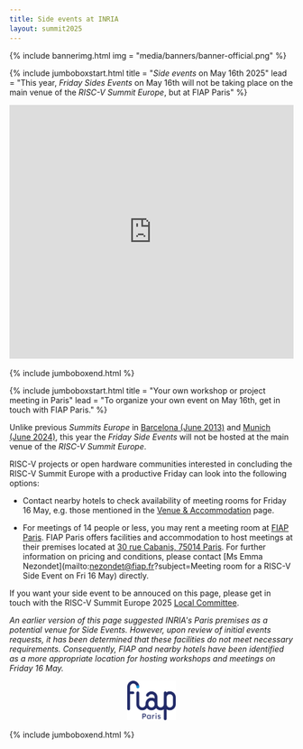 ```yaml
---
title: Side events at INRIA
layout: summit2025
---
```


{% include bannerimg.html
    img = "media/banners/banner-official.png"
%}

{% include jumboboxstart.html
	title = "*Side events* on May 16th 2025"
	lead = "This year, *Friday Sides Events* on May 16th will not be taking place on the main venue of the *RISC-V Summit Europe*, but at FIAP Paris"
%}

<iframe src="https://www.google.com/maps/embed?pb=!1m18!1m12!1m3!1d7517.091614952042!2d2.339818999305587!3d48.82891195811259!2m3!1f0!2f0!3f0!3m2!1i1024!2i768!4f13.1!3m3!1m2!1s0x47e671bc17c61afb%3A0x189e78ebb0a8e7b4!2sFIAP%20Paris!5e1!3m2!1sfr!2sfr!4v1741629011283!5m2!1sfr!2sfr" width="100%" height="450" style="border:0;" allowfullscreen="" loading="lazy" referrerpolicy="no-referrer-when-downgrade"></iframe>

{% include jumboboxend.html %}

{% include jumboboxstart.html
	title = "Your own workshop or project meeting in Paris"
	lead = "To organize your own event on May 16th, get in touch with FIAP Paris."
%}

Unlike previous *Summits Europe* in [Barcelona (June
2013)](https://riscv-europe.org/summit/2023/side-events) and [Munich
(June 2024)](https://riscv-europe.org/summit/2024/sideevents), this
year the *Friday Side Events* will not be hosted at the main
venue of the *RISC-V Summit Europe*.

RISC-V projects or open hardware communities interested in concluding
the RISC-V Summit Europe with a productive Friday can look into the
following options:

 - Contact nearby hotels to check availability of meeting rooms for
   Friday 16 May, e.g. those mentioned in the [Venue &
   Accommodation](https://riscv-europe.org/summit/2025/venue) page.

 - For meetings of 14 people or less, you may rent a meeting room at
   [FIAP Paris](https://www.fiap.paris/en). FIAP Paris offers
   facilities and accommodation to host meetings at their premises
   located at [30 rue Cabanis, 75014
   Paris](https://maps.app.goo.gl/xgC3pgiuuqeUmN3S6). For further
   information on pricing and conditions, please contact [Ms Emma
   Nezondet](mailto:nezondet@fiap.fr?subject=Meeting room for a RISC-V
   Side Event on Fri 16 May) directly.

If you want your side event to be annouced on this page, please get in
touch with the RISC-V Summit Europe 2025 [Local
Committee](mailto:europe-summit-planning@riscv.org).

*An earlier version of this page suggested INRIA's Paris premises as a
potential venue for Side Events. However, upon review of initial
events requests, it has been determined that these facilities do not
meet necessary requirements. Consequently, FIAP and nearby hotels have
been identified as a more appropriate location for hosting workshops
and meetings on Friday 16 May.*

<p align="center"><a href="https://www.fiap.paris/en"><img src="media/logos/FIAP.svg" alt="FIAP" height="70"></a></p>

{% include jumboboxend.html %}

[Local Committee]: j
